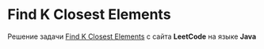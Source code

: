 # Find K Closest Elements
Решение задачи [Find K Closest Elements](https://leetcode.com/problems/find-k-closest-elements/) с сайта **LeetCode** на языке **Java**